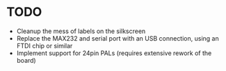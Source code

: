 # TODO

- Cleanup the mess of labels on the silkscreen
- Replace the MAX232 and serial port with an USB connection, using an FTDI chip or similar
- Implement support for 24pin PALs (requires extensive rework of the board)
